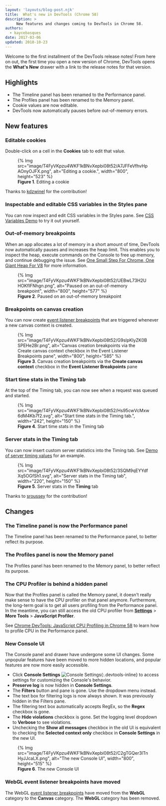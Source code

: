 ```yaml
---
layout: 'layouts/blog-post.njk'
title:  What's new in DevTools (Chrome 58)
description: >
     New features and changes coming to DevTools in Chrome 58.
authors:
  - kaycebasques
date: 2017-03-06
updated: 2018-10-23
---
```


Welcome to the first installment of the DevTools release notes! From here on
out, the first time you open a new version of Chrome, DevTools opens the
**What's New** drawer with a link to the release notes for that version.

## Highlights

* The Timeline panel has been renamed to the Performance panel.
* The Profiles panel has been renamed to the Memory panel.
* Cookie values are now editable.
* DevTools now automatically pauses before out-of-memory errors.

## New features

### Editable cookies 

Double-click on a cell in the **Cookies** tab to edit that value.

<figure>
    {% Img src="image/T4FyVKpzu4WKF1kBNvXepbi08t52/A7JFFeVfhvHpAOnyOJFX.png", alt="Editing a cookie.", width="800", height="523" %}
  <figcaption>
    <b>Figure 1</b>. Editing a cookie
  </figcaption>
</figure>

Thanks to [kdzwinel](https://twitter.com/kdzwinel) for the contribution!

### Inspectable and editable CSS variables in the Styles pane

You can now inspect and edit CSS variables in the Styles pane. See [CSS
Variables Demo][css vars] to try it out yourself.

[css vars]: https://googlechrome.github.io/devtools-samples/author/css-vars

### Out-of-memory breakpoints

When an app allocates a lot of memory in a short amount of time, DevTools now
automatically pauses and increases the heap limit. This enables you to inspect
the heap, execute commands on the Console to free up memory, and continue
debugging the issue. See [One Small Step For Chrome, One Giant Heap For
V8][heap] for more information.

<figure>
  {% Img src="image/T4FyVKpzu4WKF1kBNvXepbi08t52/UEBwL73H2UHOKfIFNhgn.png", alt="Paused on an out-of-memory breakpoint", width="800", height="577" %}
  <figcaption>
    <b>Figure 2</b>. Paused on an out-of-memory breakpoint
  </figcaption>
</figure>

[heap]: https://v8.dev/blog/heap-size-limit

### Breakpoints on canvas creation

You can now create [event listener breakpoints][event-listener-breakpoint]
that are triggered whenever a new canvas context is created.

<figure>
  {% Img src="image/T4FyVKpzu4WKF1kBNvXepbi08t52/G9slpKlyZK0BSPEHe2Br.png", alt="Canvas creation breakpoints via the Create canvas
    context checkbox in the Event Listener Breakpoints pane", width="800", height="585" %}
  <figcaption>
    <b>Figure 3</b>. Canvas creation breakpoints via the <b>Create canvas
    context</b> checkbox in the <b>Event Listener Breakpoints</b> pane
  </figcaption>
</figure>

[event-listener-breakpoint]: https://developers.google.com/web/tools/chrome-devtools/javascript/breakpoints#event-listeners

### Start time stats in the Timing tab

At the top of the Timing tab, you can now see when a request was queued and
started.

<figure>
  {% Img src="image/T4FyVKpzu4WKF1kBNvXepbi08t52/Hs95cwVcMxw6dM4Kb7f2.svg", alt="Start time stats in the Timing tab.", width="242", height="150" %}
  <figcaption>
    <b>Figure 4</b>. Start time stats in the Timing tab
  </figcaption>
</figure>

### Server stats in the Timing tab

You can now insert custom server statistics into the Timing tab. See
[Demo of server timing values][server] for an example.

[server]: https://gist.github.com/paulirish/a76ac17fc211b019e538c09d8d827691

<figure>
  {% Img src="image/T4FyVKpzu4WKF1kBNvXepbi08t52/3SQM9qEYYdfXq5OGfSh1.svg", alt="Server stats in the Timing tab", width="220", height="150" %}
  <figcaption>
    <b>Figure 5</b>. Server stats in the <b>Timing</b> tab
  </figcaption>
</figure>

Thanks to [sroussey](https://twitter.com/sroussey) for the contribution!

## Changes

### The Timeline panel is now the Performance panel

The Timeline panel has been renamed to the Performance panel, to better
reflect its purpose.

### The Profiles panel is now the Memory panel

The Profiles panel has been renamed to the Memory panel, to better
reflect its purpose.

### The CPU Profiler is behind a hidden panel

Now that the Profiles panel is called the Memory panel, it doesn't really
make sense to have the CPU profiler on that panel anymore. Furthermore,
the long-term goal is to get all users profiling from the Performance panel.
In the meantime, you can still access the old CPU profiler from
[**Settings**][settings] > **More Tools** > **JavaScript Profiler**.

See [Chrome DevTools: JavaScript CPU Profiling in Chrome 58][migration]
to learn how to profile CPU in the Performance panel.

[settings]: https://developers.google.com/web/tools/chrome-devtools/ui#settings
[migration]: https://developers.google.com/web/updates/2016/12/devtools-javascript-cpu-profile-migration

### New Console UI

The Console panel and drawer have undergone some UI changes. Some unpopular features
have been moved to more hidden locations, and popular features are now more
easily accessible.

* Click **Console Settings** ![Console Settings][console settings]{:.devtools-inline} to
  access settings for customizing the Console's behavior.
* **Preserve log** is now hidden in **Console Settings**.
* The **Filters** button and pane is gone. Use the dropdown menu instead.
* The text box for filtering logs is now always shown. It was previously
  hidden in the Filters pane.
* The filtering text box automatically accepts RegEx, so the
  **Regex** checkbox is gone.
* The **Hide violations** checkbox is gone. Set the logging level dropdown to
  **Verbose** to see violations.
* Unchecking the **Show all messages** checkbox in the old UI is equivalent
  to checking the **Selected context only** checkbox in **Console Settings**
  in the new UI.

<figure>
  {% Img src="image/T4FyVKpzu4WKF1kBNvXepbi08t52/C2gTGQer3lTnHyJJcaLX.png", alt="The new Console UI", width="800", height="515" %}
  <figcaption>
    <b>Figure 6</b>. The new Console UI
  </figcaption>
</figure>

[console settings]: https://developers.google.com/web/updates/images/2017/03/console-settings.png

### WebGL event listener breakpoints have moved 

The WebGL [event listener breakpoints][event-listener-breakpoint]
have moved from the **WebGL** category to the **Canvas** category. The
**WebGL** category has been removed.

